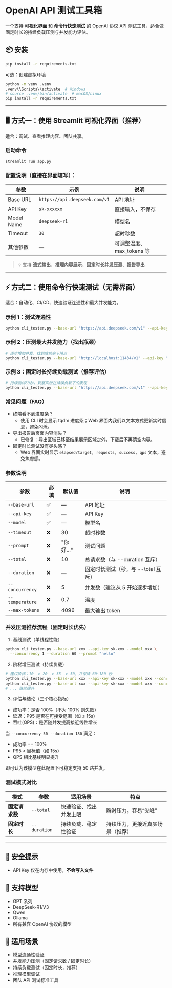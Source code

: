 # OpenAI API 测试工具箱

一个支持 **可视化界面** 和 **命令行快速测试** 的 OpenAI 协议 API 测试工具，适合做固定时长的持续负载压测与并发能力评估。

## 📦 安装

```bash
pip install -r requirements.txt
```

可选：创建虚拟环境

```bash
python -m venv .venv
.venv\\Scripts\\activate  # Windows
# source .venv/bin/activate  # macOS/Linux
pip install -r requirements.txt
```

---

## 🖥️ 方式一：使用 Streamlit 可视化界面（推荐）

适合：调试、查看推理内容、团队共享。

### 启动命令

```bash
streamlit run app.py
```

### 配置说明（直接在界面填写）：

| 参数 | 示例 | 说明 |
|------|------|------|
| Base URL | `https://api.deepseek.com/v1` | API 地址 |
| API Key | `sk-xxxxxx` | 直接输入，不保存 |
| Model Name | `deepseek-r1` | 模型名 |
| Timeout | `30` | 超时秒数 |
| 其他参数 | — | 可调整温度、max_tokens 等 |

> 💡 支持 **流式输出**、**推理内容展示**、**固定时长并发压测**、**报告导出**

---

## ⚡ 方式二：使用命令行快速测试（无需界面）

适合：自动化、CI/CD、快速验证连通性和最大并发能力。

### 示例 1：测试连通性

```bash
python cli_tester.py --base-url "https://api.deepseek.com/v1" --api-key "sk-xxxxxx" --model "deepseek-r1" --prompt "你好"
```

### 示例 2：压测最大并发能力（找出瓶颈）

```bash
# 逐步增加并发，找到成功率下降点
python cli_tester.py --base-url "http://localhost:11434/v1" --api-key "ollama" --model "qwen2.5" --total 100 --concurrency 20 --prompt "写一首诗"
```

### 示例 3：固定时长持续负载测试（推荐评估）

```bash
# 持续测试60秒，观察系统在持续负载下的表现
python cli_tester.py --base-url "https://api.deepseek.com/v1" --api-key "sk-xxxxxx" --model "deepseek-r1" --duration 60 --concurrency 10 --prompt "请分析一下人工智能的发展趋势"
```

### 常见问题（FAQ）

- 终端看不到进度条？
  - 使用 CLI 时会显示 tqdm 进度条；Web 界面内我们以文本方式更新实时信息，避免闪烁。
- 导出报告后页面内容消失？
  - 已修复：导出区域已移至结果展示区域之外，下载后不再清空内容。
- 固定时长测试没有尽头感？
  - Web 界面实时显示 `elapsed/target, requests, success, qps` 文本，避免焦虑感。

### 参数说明

| 参数 | 必填 | 默认值 | 说明 |
|------|------|--------|------|
| `--base-url` | ✅ | — | API 地址 |
| `--api-key` | ✅ | — | API Key |
| `--model` | ✅ | — | 模型名 |
| `--timeout` | ❌ | 30 | 超时秒数 |
| `--prompt` | ❌ | "你好..." | 测试问题 |
| `--total` | ❌ | 10 | 总请求数（与 --duration 互斥） |
| `--duration` | ❌ | — | 固定时长测试（秒，与 --total 互斥） |
| `--concurrency` | ❌ | 5 | 并发数（建议从 5 开始逐步增加） |
| `--temperature` | ❌ | 0.7 | 温度 |
| `--max-tokens` | ❌ | 4096 | 最大输出 token |

### 并发压测推荐流程（固定时长优先）

1) 基线测试（单线程性能）

```bash
python cli_tester.py --base-url xxx --api-key sk-xxx --model xxx \
  --concurrency 1 --duration 60 --prompt "hello"
```

2) 阶梯增压测试（持续负载）

```bash
# 建议阶梯：10 -> 20 -> 35 -> 50，并保持 60~180 秒
python cli_tester.py --base-url xxx --api-key sk-xxx --model xxx --concurrency 10 --duration 120
python cli_tester.py --base-url xxx --api-key sk-xxx --model xxx --concurrency 20 --duration 120
# ... 继续提升
```

3) 评估与结论（三个核心指标）

- 成功率：是否 100%（不为 100% 则失败）
- 延迟：P95 是否在可接受范围（如 ≤ 15s）
- 吞吐(QPS)：是否随并发提高接近线性增长

当 `--concurrency 50 --duration 180` 满足：

- 成功率 == 100%
- P95 < 目标值（如 15s）
- QPS 相比基线明显提升

即可认为该模型在此配置下可稳定支持 50 路并发。

### 测试模式对比

| 模式 | 参数 | 适用场景 | 特点 |
|------|------|----------|------|
| **固定请求数** | `--total` | 快速验证、找出并发上限 | 瞬时压力，容易“尖峰” |
| **固定时长** | `--duration` | 持续负载、稳定性验证 | 持续压力，更接近真实场景（推荐） |

---

## 🔐 安全提示

- API Key 仅在内存中使用，**不会写入文件**

## 🧩 支持模型

- GPT 系列
- DeepSeek-R1/V3
- Qwen
- Ollama
- 所有兼容 OpenAI 协议的模型

## 🚀 适用场景

- 模型连通性验证
- 并发能力压测（固定请求数 / 固定时长）
- 持续负载测试（固定时长，推荐）
- 推理模型调试
- 团队 API 测试标准工具
